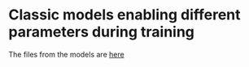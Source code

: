 # Classic models enabling different parameters during training

The files from the models are [here](https://huggingface.co/anaarodeero/models-TFM-TUs/tree/main/parameters)
